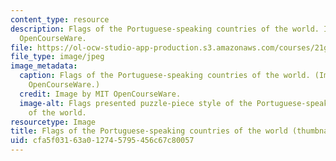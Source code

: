 ```yaml
---
content_type: resource
description: Flags of the Portuguese-speaking countries of the world. Image by MIT
  OpenCourseWare.
file: https://ol-ocw-studio-app-production.s3.amazonaws.com/courses/21g-801-portuguese-i-fall-2011/cfa5f03163a012745795456c67c80057_21g-801f11-th.jpg
file_type: image/jpeg
image_metadata:
  caption: Flags of the Portuguese-speaking countries of the world. (Image by MIT
    OpenCourseWare.)
  credit: Image by MIT OpenCourseWare.
  image-alt: Flags presented puzzle-piece style of the Portuguese-speaking countries
    of the world.
resourcetype: Image
title: Flags of the Portuguese-speaking countries of the world (thumbnail)
uid: cfa5f031-63a0-1274-5795-456c67c80057
---
```

